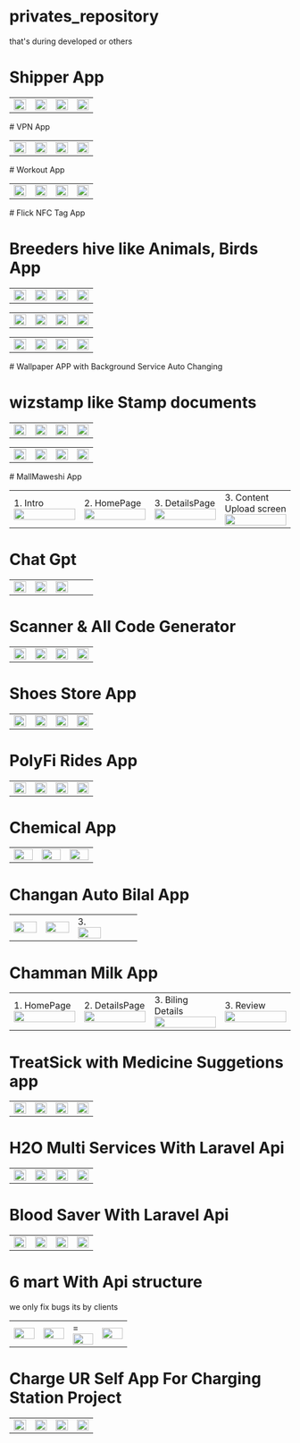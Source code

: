 # privates_repository
that's during developed or others

# Shipper App 
 <table style='border:none;width:100%'>
  <td style='width:24%;'>
   <img style='width:100%;' src='shiper1.png'>
  </td>
  <td style='width:24%;'>
  <img style='width:100%;' src='shiper2.png'>
  </td>
   <td style='width:24%;'>
  <img style='width:100%;' src='shiper3.png'>
  </td>
   </td>
   <td style='width:24%;'>
  <img style='width:100%;' src='shiper4.png'>
  </td>
</table>
# VPN App 
 <table style='border:none;width:100%'>
  <td style='width:24%;'>
   <img style='width:100%;' src='wizvpn2.png'>
  </td>
  <td style='width:24%;'>
  <img style='width:100%;' src='wizvpn3.png'>
  </td>
   <td style='width:24%;'>
  <img style='width:100%;' src='wizvpn4.png'>
  </td>
   </td>
   <td style='width:24%;'>
  <img style='width:100%;' src='wizvpn5.png'>
  </td>
</table>
# Workout App 
 <table style='border:none;width:100%'>
  <td style='width:24%;'>
   <img style='width:100%;' src='workout1.png'>
  </td>
  <td style='width:24%;'>
  <img style='width:100%;' src='workout2.png'>
  </td>
   <td style='width:24%;'>
  <img style='width:100%;' src='workout3.png'>
  </td>
   </td>
   <td style='width:24%;'>
  <img style='width:100%;' src='workout4.png'>
  </td>
</table>
# Flick NFC Tag App 
 <table style='border:none;width:100%'>
  <td style='width:24%;'>
   <img style='width:100%;' src='flick1.png'>
  </td>
  <td style='width:24%;'>
  <img style='width:100%;' src='flick2.png'>
  </td>
   <td style='width:24%;'>
  <img style='width:100%;' src='flick3.png'>
  </td>
   </td>
   <td style='width:24%;'>
  <img style='width:100%;' src='flick4.png'>
  </td>

  # Breeders hive like Animals, Birds App
</table>
 <table style='border:none;width:100%'>
  <td style='width:24%;'>
   <img style='width:100%;' src='birdsapp1.png'>
  </td>
  <td style='width:24%;'>
  <img style='width:100%;' src='birdsapp2.png'>
  </td>
   <td style='width:24%;'>
  <img style='width:100%;' src='birdsapp4.png'>
  </td>
   </td>
   <td style='width:24%;'>
  <img style='width:100%;' src='birdsapp6.png'>
  </td>
</table>
</table>
 <table style='border:none;width:100%'>
  <td style='width:24%;'>
   <img style='width:100%;' src='salerozana1.png'>
  </td>
  <td style='width:24%;'>
  <img style='width:100%;' src='salerozana2.png'>
  </td>
   <td style='width:24%;'>
  <img style='width:100%;' src='salerozana3.png'>
  </td>
   </td>
   <td style='width:24%;'>
  <img style='width:100%;' src='salerozana5.png'>
  </td>
</table>
# Wallpaper APP with Background Service Auto Changing
 <table style='border:none;width:100%'>
  <td style='width:24%;'>
   <img style='width:100%;' src='wallpaper1.png'>
  </td>
  <td style='width:24%;'>
  <img style='width:100%;' src='wallpaper2.png'>
  </td>
   <td style='width:24%;'>
  <img style='width:100%;' src='wallpaper3.png'>
  </td>
   </td>
   <td style='width:24%;'>
  <img style='width:100%;' src='wallpaper5.png'>
  </td>

  # wizstamp like Stamp documents
</table>
 <table style='border:none;width:100%'>
  <td style='width:24%;'>
   <img style='width:100%;' src='wizstamp1.png'>
  </td>
  <td style='width:24%;'>
  <img style='width:100%;' src='wizstamp2.png'>
  </td>
   <td style='width:24%;'>
  <img style='width:100%;' src='wizstamp4.png'>
  </td>
   </td>
   <td style='width:24%;'>
  <img style='width:100%;' src='wizstamp5.png'>
  </td>
</table>
# MallMaweshi App 
 <table style='border:none;width:100%'>
  <td style='width:24%;'>
    1. Intro
   <img style='width:100%;' src='mallmaveshi1.png'>
  </td>
  <td style='width:24%;'>
    2. HomePage
  <img style='width:100%;' src='mallmaveshi2.png'>
  </td>
   <td style='width:24%;'>
    3. DetailsPage
  <img style='width:100%;' src='mallmaveshi3.png'>
  </td>
   </td>
   <td style='width:24%;'>
    3. Content Upload screen
  <img style='width:100%;' src='mallmaveshi4.png'>
  </td>
</table>

# Chat Gpt
 <table style='border:none;width:100%'>
  <td style='width:24%;'>
   <img style='width:100%;' src='itlifegpt1.png'>
  </td>
  <td style='width:24%;'>
  <img style='width:100%;' src='itlifegpt2.png'>
  </td>
   <td style='width:24%;'>
  <img style='width:100%;' src='itlifegpt3.png'>
  </td>
   </td>
   <td style='width:24%;'>
<!--     4.  -->
<!--   <img style='width:100%;' src='mallmaveshi4.png'> -->
  </td>
</table>

# Scanner & All Code Generator
 <table style='border:none;width:100%'>
  <td style='width:24%;'>

   <img style='width:100%;' src='scanner1.png'>
  </td>
  <td style='width:24%;'>

  <img style='width:100%;' src='scanner2.png'>
  </td>
   <td style='width:24%;'>

  <img style='width:100%;' src='scanner3.png'>
  </td>
   </td>
   <td style='width:24%;'>

  <img style='width:100%;' src='scanner4.png'>
  </td>
</table>

# Shoes Store App
 <table style='border:none;width:100%'>
  <td style='width:24%;'>

   <img style='width:100%;' src='shoes store1.png'>
  </td>
  <td style='width:24%;'>

  <img style='width:100%;' src='shoes store2.png'>
  </td>
   <td style='width:24%;'>

  <img style='width:100%;' src='shoes store4.png'>
  </td>
   </td>
   <td style='width:24%;'>

  <img style='width:100%;' src='shoes store5.png'>
  </td>
</table>

# PolyFi Rides App
<table style='border:none;width:100%'>
  <td style='width:24%;'>

   <img style='width:100%;' src='polyfi1.png'>
  </td>
  <td style='width:24%;'>

  <img style='width:100%;' src='polyfi4.png'>
  </td>
   <td style='width:24%;'>

  <img style='width:100%;' src='polyfi6.png'>
  </td>
   </td>
   <td style='width:24%;'>

  <img style='width:100%;' src='polyfi8.png'>
  </td>
</table>



# Chemical App
 <table style='border:none;width:100%'>
  <td style='width:24%;'>

   <img style='width:100%;' src='chemicalsapp3.png'>
  </td>
  <td style='width:24%;'>

  <img style='width:100%;' src='chemicalsapp6.png'>
  </td>
   <td style='width:24%;'>

  <img style='width:100%;' src='chemicalsapp3.png'>
  </td>
   </td>
</table>

<!--    after this when need to show the last .......................................... last area .....................................................-->

# Changan Auto Bilal App
 <table style='border:none;width:100%'>
  <td style='width:24%;'>
   <img style='width:100%;' src='changanauto1.png'>
  </td>
  <td style='width:24%;'>
  <img style='width:100%;' src='changanauto2.png'>
  </td>
   <td style='width:24%;'>
    3.
  <img style='width:100%;' src='changanauto3.png'>
  </td>
   </td>
   <td style='width:24%;'>
<!--     4.  -->
<!--   <img style='width:100%;' src='mallmaveshi4.png'> -->
  </td>
</table>



# Chamman Milk App
<table style='border:none;width:100%'>
  <td style='width:24%;'>
    1. HomePage
   <img style='width:100%;' src='chamanmilk shop1.png'>
  </td>
  <td style='width:24%;'>
    2. DetailsPage
  <img style='width:100%;' src='chamanmilk shop2.png'>
  </td>
   <td style='width:24%;'>
    3. Biling Details
  <img style='width:100%;' src='chamanmilk shop3.png'>
  </td>
   </td> 
   <td style='width:24%;'>
    3. Review
  <img style='width:100%;' src='chamanmilk shop4.png'>
  </td>
</table>

# TreatSick with Medicine Suggetions app
<table style='border:none;width:100%'>
  <td style='width:24%;max-width:25%;'>
   <img style='width:100%;' src='Screenshot_advance.png'>
  </td>
  <td style='width:24%;max-width:25%;'>
  <img style='width:100%;' src='Screenshot_home.png'>
  </td>
  <td style='width:24%;max-width:25%;'>
   <img style='width:100%;' src='Screenshot_advance.png'>
  </td>
  <td style='width:24%;max-width:25%;'>
  <img style='width:100%;' src='Screenshot_home.png'>
  </td>
</table>

# H2O Multi Services With Laravel Api
<table style='border:none;width:100%'>
  <td style='width:24%;max-width:25%;'>
   
   <img style='width:100%;' src='h20_7.png'>
  </td>
  <td style='width:24%;max-width:25%;'>
    
  <img style='width:100%;' src='h20_8.png'>
  </td>
  <td style='width:24%;max-width:25%;'>
    
  <img style='width:100%;' src='h20_13.png'>
  </td>
  <td style='width:24%;max-width:25%;'>
  <img style='width:100%;' src='h20_14.png'>
  </td>
</table>

# Blood Saver With Laravel Api
<table style='border:none;width:100%'>
  <td style='width:24%;max-width:25%;'>
  
   <img style='width:100%;' src='bloodsaver1.png'>
  </td>
  <td style='width:24%;max-width:25%;'>
  
  <img style='width:100%;' src='bloodsaver4.png'>
  </td>
  <td style='width:24%;max-width:25%;'>
  <img style='width:100%;' src='bloodsaver5.png'>
  </td>
  <td style='width:24%;max-width:25%;'>
   
  <img style='width:100%;' src='bloodsaver7.png'>
  </td>
</table>

# 6 mart With Api structure
 we only fix bugs its by clients
<table style='border:none;width:100%'>
  <td style='width:24%;max-width:25%;'>
  
   <img style='width:100%;' src='6mart_2.png'>
  </td>
  <td style='width:24%;max-width:25%;'>
  
  <img style='width:100%;' src='6mart_4.png'>
  </td>
  <td style='width:24%;max-width:25%;'>
    =
  <img style='width:100%;' src='6mart_5.png'>
  </td>
  <td style='width:24%;max-width:25%;'>
   
  <img style='width:100%;' src='6mart_7.png'>
  </td>
</table>

# Charge UR Self App For Charging Station Project
 <table style='border:none;width:100%'>
  <td style='width:24%;'>
   
   <img style='width:100%;' src='chargeurself_1.png'>
  </td>
  <td style='width:24%;'>
    
  <img style='width:100%;' src='chargeurself_2.png'>
  </td>
   <td style='width:24%;'>
    
  <img style='width:100%;' src='chargeurself_3.png'>
  </td>
   </td>
   <td style='width:24%;'>
  
  <img style='width:100%;' src='chargeurself_4.png'>
  </td>
</table>
